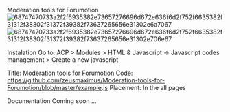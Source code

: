 Moderation tools for Forumotion
![68747470733a2f2f6935382e73657276696d672e636f6d2f752f6635382f31312f38302f31372f39382f73637265656e31302e6a7067](https://github.com/mihaiofficialRO/Moderation-tools-for-Forumotion/assets/29628232/15d27806-6c9d-427d-8bd5-b6ef23a8e734)
![68747470733a2f2f6935382e73657276696d672e636f6d2f752f6635382f31312f38302f31372f39382f73637265656e31302e706e67](https://github.com/mihaiofficialRO/Moderation-tools-for-Forumotion/assets/29628232/7f2fff17-65eb-4072-81be-cb817485fd64)

Instalation
Go to:
ACP > Modules > HTML & Javascript -> Javascript codes management > Create a new javascript


Title: Moderation tools for Forumotion
Code: https://github.com/zeusmaximus/Moderation-tools-for-Forumotion/blob/master/example.js
Placement: In the all pages

Documentation
Coming soon ...
